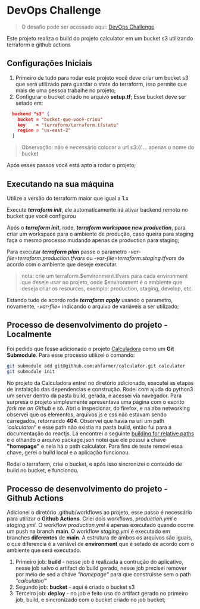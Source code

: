 # DevOps Challenge 

> O desafio pode ser acessado aqui: [DevOps Challenge](https://lab.coodesh.com/edsonfacioli/devops-challenge-20221219)

Este projeto realiza o build do projeto calculator em um bucket s3 utilizando terraform e github actions

## Configurações Iniciais

1. Primeiro de tudo para rodar este projeto você deve criar um bucket s3 que será utilizado para guardar o state do terraform, isso permite que mais de uma pessoa trabalhe no projeto;
2. Configurar o bucket criado no arquivo **setup.tf**; Esse bucket deve ser setado em:

```json
  backend "s3" {
    bucket = "bucket-que-você-criou"
    key    = "terraform/terraform.tfstate"
    region = "us-east-2"
  }
```

> Observação: não é necessário colocar a url *s3://....* apenas o nome do bucket

Após esses passos você está apto a rodar o projeto;

## Executando na sua máquina

Utilize a versão do terraform maior que igual a 1.x

Execute ***terraform init***, ele automaticamente irá ativar backend remoto no bucket que você configurou

Após o ***terraform init***, rode, ***terraform workspace new production***, para criar um workspace para o ambiente de produção, caso queira para staging faça o mesmo processo mudando apenas de production para staging;

Para executar ***terraform plan*** passe o parametro *-var-file=terraform.production.tfvars* ou *-var-file=terraform.staging.tfvars* de acordo com o ambiente que deseje executar.

> nota: crie um terraform.$environment.tfvars para cada environment que deseje usar no projeto, onde $environment é o ambiente que deseja criar os resources, exemplo: production, staging, develop, etc.

Estando tudo de acordo rode ***terraform apply*** usando o parametro, novamente, *-var-file=* indicando o arquivo de variáveis a ser utilizado;

## Processo de desenvolvimento do projeto - Localmente

Foi pedido que fosse adicionado o projeto [Calculadora](https://github.com/ahfarmer/calculator) como um  **Git Submodule**. Para esse processo utilizei o comando:

```bash
git submodule add git@github.com:ahfarmer/calculator.git calculator
git submodule init
```

No projeto da Calculadora entrei no diretório adicionado, executei as etapas de instalação das dependencias e construção. Rodei com ajuda do python3 um server dentro da pasta build, gerada, e acessei via navegador. Para surpresa o projeto simplesmente apresentava uma página com o escrito *fork me on Github* e só. Abri o inspecionar, do firefox, e na aba networking observei que os elementos, arquivos js e css não estavam sendo carregados, retornando **404**. Observei que havia na url um path *'calculator/'* e esse path não existia na pasta build, então fui para a documentação do reactjs. Lá encontrei o seguinte [building for relative paths](https://create-react-app.dev/docs/deployment#building-for-relative-paths) e o olhando o arquivo package.json notei que ele possui a chave **"homepage"** e nela há o path calculator. Para fins de teste removi essa chave, gerei o build local e a aplicação funcionou.

Rodei o terraform, criei o bucket, e após isso sincronizei o conteúdo de build no bucket, e funcionou.

## Processo de desenvolvimento do projeto - Github Actions

Adicionei o diretório .github/workflows ao projeto, esse passo é necessário para utilizar o **Github Actions**. Criei dois workflows, *production.yml* e *staging.yml*. O workflow *production.yml* é apenas executado quando ocorre um push na branch **main**. O workflow *staging.yml* é executado em branches **diferentes** de **main**. A estrutura de ambos os arquivos são iguais, o que diferencia é a variável de **environment** que é setado de acordo com o ambiente que será executado.

1. Primeiro job: **build** - nesse job é realizada a contrução do aplicativo, nesse job salvo o artifact do build gerado, nesse job precisei remover por meio de sed a chave *"homepage"* para que construisse sem o path *"calculator/"*
2. Segundo job: **bucket** - aqui é criado o bucket s3
3. Terceiro job: **deploy** - no job é feito uso do artifact gerado no primeiro job, build, e sincronizado com o bucket criado no job bucket;
